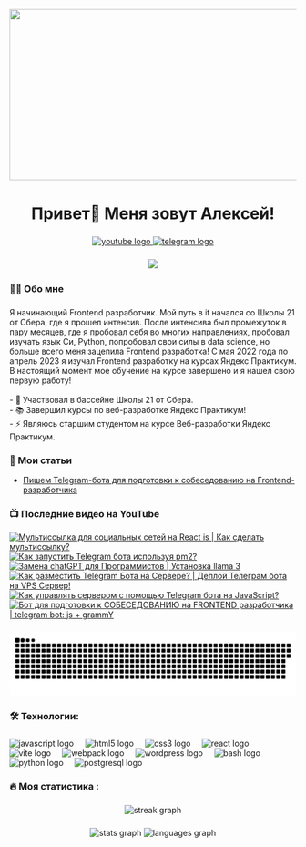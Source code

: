 <br clear="both">

<div align="center">
  <img height="300" width="600" src="https://user-images.githubusercontent.com/74038190/225813708-98b745f2-7d22-48cf-9150-083f1b00d6c9.gif"  />
</div>

###

<h1 align="center">Привет👋 Меня зовут Алексей!</h1>

###

<div align="center">
  <a href="https://www.youtube.com/@tehno.maniak" target="_blank">
    <img src="https://img.shields.io/static/v1?message=Youtube&logo=youtube&label=&color=FF0000&logoColor=white&labelColor=&style=for-the-badge" height="25" alt="youtube logo"  />
  </a>
  <a href="https://t.me/tehnomaniak07" target="_blank">
    <img src="https://img.shields.io/static/v1?message=Telegram&logo=telegram&label=&color=2CA5E0&logoColor=white&labelColor=&style=for-the-badge" height="25" alt="telegram logo"  />
  </a>
</div>

###

<div align="center">
  <img src="https://visitor-badge.laobi.icu/badge?page_id=filimonovalexey.filimonovalexey&"  />
</div>

###

<h3 align="left">👩‍💻  Обо мне</h3>

###

<p align="left">Я начинающий Frontend разработчик. Мой путь в it начался со Школы 21 от Сбера, где я прошел интенсив. После интенсива был промежуток в пару месяцев, где я пробовал себя во многих направлениях, пробовал изучать язык Си, Python, попробовал свои силы в data science, но больше всего меня зацепила Frontend разработка! С мая 2022 года по апрель 2023 я изучал Frontend разработку на курсах Яндекс Практикум. В настоящий момент мое обучение на курсе завершено и я нашел свою первую работу!<br><br>- 🔭 Участвовал в бассейне Школы 21 от Сбера.<br>- 📚 Завершил курсы по веб-разработке Яндекс Практикум!<br>- ⚡ Являюсь старшим студентом на курсе Веб-разработки Яндекс Практикум.</p>

###
<h3 align="left">📕 Мои статьи</h3>

- [Пишем Telegram-бота для подготовки к собеседованию на Frontend-разработчика](https://proglib.io/p/pishem-telegram-bota-dlya-podgotovki-k-sobesedovaniyu-na-frontend-razrabotchika-2024-05-29)

###

<h3 align="left">📺 Последние видео на YouTube</h3>

<!-- BEGIN YOUTUBE-CARDS -->
[![Мультиссылка для социальных сетей на React is | Как сделать мультиссылку?](https://ytcards.demolab.com/?id=RMDE6FYWRuw&title=%D0%9C%D1%83%D0%BB%D1%8C%D1%82%D0%B8%D1%81%D1%81%D1%8B%D0%BB%D0%BA%D0%B0+%D0%B4%D0%BB%D1%8F+%D1%81%D0%BE%D1%86%D0%B8%D0%B0%D0%BB%D1%8C%D0%BD%D1%8B%D1%85+%D1%81%D0%B5%D1%82%D0%B5%D0%B9+%D0%BD%D0%B0+React+is+%7C+%D0%9A%D0%B0%D0%BA+%D1%81%D0%B4%D0%B5%D0%BB%D0%B0%D1%82%D1%8C+%D0%BC%D1%83%D0%BB%D1%8C%D1%82%D0%B8%D1%81%D1%81%D1%8B%D0%BB%D0%BA%D1%83%3F&lang=en&timestamp=1719323539&background_color=%230d1117&title_color=%23ffffff&stats_color=%23dedede&max_title_lines=1&width=250&border_radius=5 "Мультиссылка для социальных сетей на React is | Как сделать мультиссылку?")](https://www.youtube.com/watch?v=RMDE6FYWRuw)
[![Как запустить Telegram бота используя pm2?](https://ytcards.demolab.com/?id=9nr46VAYK9E&title=%D0%9A%D0%B0%D0%BA+%D0%B7%D0%B0%D0%BF%D1%83%D1%81%D1%82%D0%B8%D1%82%D1%8C+Telegram+%D0%B1%D0%BE%D1%82%D0%B0+%D0%B8%D1%81%D0%BF%D0%BE%D0%BB%D1%8C%D0%B7%D1%83%D1%8F+pm2%3F&lang=en&timestamp=1719136895&background_color=%230d1117&title_color=%23ffffff&stats_color=%23dedede&max_title_lines=1&width=250&border_radius=5 "Как запустить Telegram бота используя pm2?")](https://www.youtube.com/watch?v=9nr46VAYK9E)
[![Замена chatGPT для Программистов | Установка llama 3](https://ytcards.demolab.com/?id=-5GTguhGNrs&title=%D0%97%D0%B0%D0%BC%D0%B5%D0%BD%D0%B0+chatGPT+%D0%B4%D0%BB%D1%8F+%D0%9F%D1%80%D0%BE%D0%B3%D1%80%D0%B0%D0%BC%D0%BC%D0%B8%D1%81%D1%82%D0%BE%D0%B2+%7C+%D0%A3%D1%81%D1%82%D0%B0%D0%BD%D0%BE%D0%B2%D0%BA%D0%B0+llama+3&lang=en&timestamp=1719134987&background_color=%230d1117&title_color=%23ffffff&stats_color=%23dedede&max_title_lines=1&width=250&border_radius=5 "Замена chatGPT для Программистов | Установка llama 3")](https://www.youtube.com/watch?v=-5GTguhGNrs)
[![Как разместить Telegram Бота на Сервере? | Деплой Телеграм бота на VPS Сервер!](https://ytcards.demolab.com/?id=vPqAYdjkm4o&title=%D0%9A%D0%B0%D0%BA+%D1%80%D0%B0%D0%B7%D0%BC%D0%B5%D1%81%D1%82%D0%B8%D1%82%D1%8C+Telegram+%D0%91%D0%BE%D1%82%D0%B0+%D0%BD%D0%B0+%D0%A1%D0%B5%D1%80%D0%B2%D0%B5%D1%80%D0%B5%3F+%7C+%D0%94%D0%B5%D0%BF%D0%BB%D0%BE%D0%B9+%D0%A2%D0%B5%D0%BB%D0%B5%D0%B3%D1%80%D0%B0%D0%BC+%D0%B1%D0%BE%D1%82%D0%B0+%D0%BD%D0%B0+VPS+%D0%A1%D0%B5%D1%80%D0%B2%D0%B5%D1%80%21&lang=en&timestamp=1719043230&background_color=%230d1117&title_color=%23ffffff&stats_color=%23dedede&max_title_lines=1&width=250&border_radius=5 "Как разместить Telegram Бота на Сервере? | Деплой Телеграм бота на VPS Сервер!")](https://www.youtube.com/watch?v=vPqAYdjkm4o)
[![Как управлять сервером с помощью Telegram бота на JavaScript?](https://ytcards.demolab.com/?id=Mu7h2maLMUc&title=%D0%9A%D0%B0%D0%BA+%D1%83%D0%BF%D1%80%D0%B0%D0%B2%D0%BB%D1%8F%D1%82%D1%8C+%D1%81%D0%B5%D1%80%D0%B2%D0%B5%D1%80%D0%BE%D0%BC+%D1%81+%D0%BF%D0%BE%D0%BC%D0%BE%D1%89%D1%8C%D1%8E+Telegram+%D0%B1%D0%BE%D1%82%D0%B0+%D0%BD%D0%B0+JavaScript%3F&lang=en&timestamp=1717836994&background_color=%230d1117&title_color=%23ffffff&stats_color=%23dedede&max_title_lines=1&width=250&border_radius=5 "Как управлять сервером с помощью Telegram бота на JavaScript?")](https://www.youtube.com/watch?v=Mu7h2maLMUc)
[![Бот для подготовки к СОБЕСЕДОВАНИЮ на FRONTEND разработчика | telegram bot: js + grammY](https://ytcards.demolab.com/?id=fzgzOgq5_ho&title=%D0%91%D0%BE%D1%82+%D0%B4%D0%BB%D1%8F+%D0%BF%D0%BE%D0%B4%D0%B3%D0%BE%D1%82%D0%BE%D0%B2%D0%BA%D0%B8+%D0%BA+%D0%A1%D0%9E%D0%91%D0%95%D0%A1%D0%95%D0%94%D0%9E%D0%92%D0%90%D0%9D%D0%98%D0%AE+%D0%BD%D0%B0+FRONTEND+%D1%80%D0%B0%D0%B7%D1%80%D0%B0%D0%B1%D0%BE%D1%82%D1%87%D0%B8%D0%BA%D0%B0+%7C+telegram+bot%3A+js+%2B+grammY&lang=en&timestamp=1716627603&background_color=%230d1117&title_color=%23ffffff&stats_color=%23dedede&max_title_lines=1&width=250&border_radius=5 "Бот для подготовки к СОБЕСЕДОВАНИЮ на FRONTEND разработчика | telegram bot: js + grammY")](https://www.youtube.com/watch?v=fzgzOgq5_ho)
<!-- END YOUTUBE-CARDS -->

###

<p align="center">
 <img width="600" src="assets/github-snake.svg" alt="snake"/>
</p>

###

<h3 align="left">🛠 Технологии:</h3>

###

<div align="left">
  <img src="https://cdn.jsdelivr.net/gh/devicons/devicon/icons/javascript/javascript-original.svg" height="40" alt="javascript logo"  />
  <img width="12" />
  <img src="https://cdn.jsdelivr.net/gh/devicons/devicon/icons/html5/html5-original.svg" height="40" alt="html5 logo"  />
  <img width="12" />
  <img src="https://cdn.jsdelivr.net/gh/devicons/devicon/icons/css3/css3-original.svg" height="40" alt="css3 logo"  />
  <img width="12" />
  <img src="https://cdn.jsdelivr.net/gh/devicons/devicon/icons/react/react-original.svg" height="40" alt="react logo"  />
  <img width="12" />
  <img src="https://skillicons.dev/icons?i=vite" height="40" alt="vite logo"  />
  <img width="12" />
  <img src="https://cdn.simpleicons.org/webpack/8DD6F9" height="40" alt="webpack logo"  />
  <img width="12" />
  <img src="https://skillicons.dev/icons?i=wordpress" height="40" alt="wordpress logo"  />
  <img width="12" />
  <img src="https://cdn.simpleicons.org/gnubash/4EAA25" height="40" alt="bash logo"  />
  <img width="12" />
  <img src="https://skillicons.dev/icons?i=py" height="40" alt="python logo"  />
  <img width="12" />
  <img src="https://skillicons.dev/icons?i=postgres" height="40" alt="postgresql logo"  />
</div>

###

<h3 align="left">🔥   Моя статистика :</h3>

###

<div align="center">
  <img src="https://streak-stats.demolab.com?user=filimonovalexey&locale=en&mode=daily&theme=dark&hide_border=false&border_radius=5&order=3" height="220" alt="streak graph"  />
</div>

###

<div align="center">
  <img src="https://github-readme-stats.vercel.app/api?username=filimonovalexey&hide_title=false&hide_rank=false&show_icons=true&include_all_commits=true&count_private=true&disable_animations=false&theme=dracula&locale=en&hide_border=false&order=1" height="150" alt="stats graph"  />
  <img src="https://github-readme-stats.vercel.app/api/top-langs?username=filimonovalexey&locale=en&hide_title=false&layout=compact&card_width=320&langs_count=5&theme=dracula&hide_border=false&order=2" height="150" alt="languages graph"  />
</div>

###